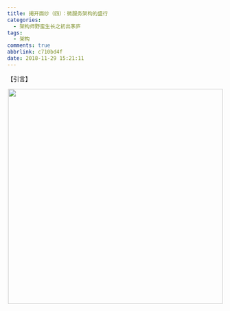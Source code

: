 ```yaml
---
title: 揭开面纱（四）：微服务架构的盛行
categories:
  - 架构师野蛮生长之初出茅庐
tags:
  - 架构
comments: true
abbrlink: c710bd4f
date: 2018-11-29 15:21:11
---
```

【引言】
<div align=center><img src="http://pm4hdun71.bkt.clouddn.com/img/2018/2018-11-30-01.jpg" width="500"/></div>
<!-- more -->

# 